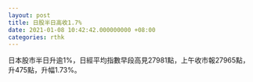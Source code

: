 ```yaml
---
layout: post
title: 日股半日高收1.7%
date: 2021-01-08 10:42:42.000000000 +08:00
categories: rthk
---
```


日本股市半日升逾1%，日經平均指數早段高見27981點，上午收市報27965點，升475點，升幅1.73%。
